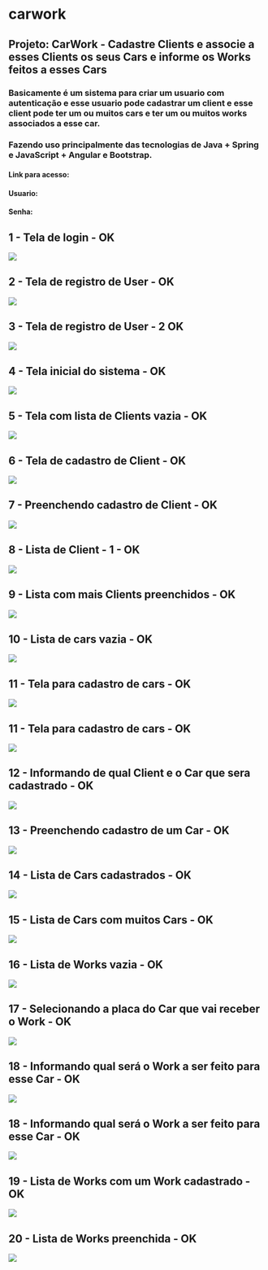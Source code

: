# carwork

## Projeto: CarWork - Cadastre Clients e associe a esses Clients os seus Cars e informe os Works feitos a esses Cars

### Basicamente é um sistema para criar um usuario com autenticação e esse usuario pode cadastrar um client e esse client pode ter um ou muitos cars e ter um ou muitos works associados a esse car.

### Fazendo uso principalmente das tecnologias de Java + Spring e JavaScript + Angular e Bootstrap.

#### Link para acesso: 
#### Usuario: 
#### Senha: 



## 1 - Tela de login      - OK
<img src="https://raw.githubusercontent.com/rodrigojfagundes/carwork/main/imagens/1%20-%20Tela%20de%20login.png" />


## 2 - Tela de registro de User    - OK
<img src="https://raw.githubusercontent.com/rodrigojfagundes/carwork/main/imagens/2%20-%20Tela%20de%20registro%20de%20User%20-%201.png" />


## 3 - Tela de registro de User - 2       OK
<img src="https://raw.githubusercontent.com/rodrigojfagundes/carwork/main/imagens/3%20-%20Tela%20de%20registro%20de%20User%20-%202.png" />


## 4 - Tela inicial do sistema      -    OK
<img src="https://raw.githubusercontent.com/rodrigojfagundes/carwork/main/imagens/4%20-%20Tela%20inicial%20do%20sistema.png" />


## 5 - Tela com lista de Clients vazia    -  OK
<img src="https://raw.githubusercontent.com/rodrigojfagundes/carwork/main/imagens/5%20-%20Tela%20com%20lista%20de%20Clients%20vazia.png" />


## 6 - Tela de cadastro de Client    - OK
<img src="https://raw.githubusercontent.com/rodrigojfagundes/carwork/main/imagens/6%20-%20Tela%20de%20cadastro%20de%20Client.png" />


## 7 - Preenchendo cadastro de Client    -  OK
<img src="https://raw.githubusercontent.com/rodrigojfagundes/carwork/main/imagens/7%20-%20Preenchendo%20cadastro%20de%20Client.png" />


## 8 - Lista de Client - 1      -    OK
<img src="https://raw.githubusercontent.com/rodrigojfagundes/carwork/main/imagens/8%20-%20Lista%20de%20Client%20-%201.png" />


## 9 - Lista com mais Clients preenchidos      -    OK
<img src="https://raw.githubusercontent.com/rodrigojfagundes/carwork/main/imagens/9%20-%20Lista%20com%20mais%20Clients%20preenchidos.png" />


## 10 - Lista de cars vazia      -    OK
<img src="https://raw.githubusercontent.com/rodrigojfagundes/carwork/main/imagens/10%20-%20Lista%20de%20Cars%20vazia.png" />


## 11 - Tela para cadastro de cars      -    OK
<img src="https://raw.githubusercontent.com/rodrigojfagundes/carwork/main/imagens/11%20-%20Tela%20para%20cadastro%20de%20Cars.png" />


## 11 - Tela para cadastro de cars      -    OK
<img src="https://raw.githubusercontent.com/rodrigojfagundes/carwork/main/imagens/11%20-%20Tela%20para%20cadastro%20de%20Cars.png" />



## 12 - Informando de qual Client e o Car que sera cadastrado      -    OK
<img src="https://raw.githubusercontent.com/rodrigojfagundes/carwork/main/imagens/12%20-%20Informando%20de%20qual%20Client%20e%20o%20Car%20que%20sera%20cadastrado.png" />



## 13 - Preenchendo cadastro de um Car      -    OK
<img src="https://raw.githubusercontent.com/rodrigojfagundes/carwork/main/imagens/13%20-%20Preenchendo%20cadastro%20de%20um%20Car.png" />



## 14 - Lista de Cars cadastrados      -    OK
<img src="https://raw.githubusercontent.com/rodrigojfagundes/carwork/main/imagens/14%20-%20Lista%20de%20Cars%20cadastrados.png" />



## 15 - Lista de Cars com muitos Cars      -    OK
<img src="https://raw.githubusercontent.com/rodrigojfagundes/carwork/main/imagens/15%20-%20Lista%20%20de%20Cars%20com%20muitos%20Cars.png" />



## 16 - Lista de Works vazia      -    OK
<img src="https://raw.githubusercontent.com/rodrigojfagundes/carwork/main/imagens/16%20-%20Lista%20de%20Works%20vazia.png" />





## 17 - Selecionando a placa do Car que vai receber o Work      -    OK
<img src="https://raw.githubusercontent.com/rodrigojfagundes/carwork/main/imagens/17%20-%20Selecionando%20a%20placa%20do%20Car%20que%20vai%20receber%20o%20Work.png" />



## 18 - Informando qual será o Work a ser feito para esse Car      -    OK
<img src="https://raw.githubusercontent.com/rodrigojfagundes/carwork/main/imagens/18%20-%20Informando%20qual%20ser%C3%A1%20o%20Work%20a%20ser%20feito%20para%20esse%20carro.png" />







## 18 - Informando qual será o Work a ser feito para esse Car      -    OK
<img src="https://raw.githubusercontent.com/rodrigojfagundes/carwork/main/imagens/18%20-%20Informando%20qual%20ser%C3%A1%20o%20Work%20a%20ser%20feito%20para%20esse%20carro.png" />






## 19 - Lista de Works com um Work cadastrado      -    OK
<img src="https://raw.githubusercontent.com/rodrigojfagundes/carwork/main/imagens/19%20-%20Lista%20de%20Works%20com%20um%20Work%20cadastrado.png" />





## 20 - Lista de Works preenchida    -    OK
<img src="https://raw.githubusercontent.com/rodrigojfagundes/carwork/main/imagens/20%20-%20Lista%20de%20Works%20preenchida.png" />







